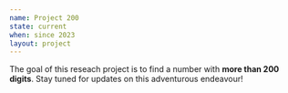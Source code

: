 ```yaml
---
name: Project 200
state: current
when: since 2023
layout: project
---
```


The goal of this reseach project is to find a number with **more than 200 digits**.
Stay tuned for updates on this adventurous endeavour!
